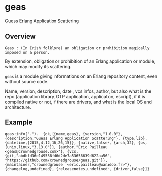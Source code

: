 # geas #

Guess Erlang Application Scattering

## Overview ##

``Geas : (In Irish folklore) an obligation or prohibition magically imposed on a person.``

By extension, obligation or prohibition of an Erlang application or module, which may modify its scattering.

``geas`` is a module giving informations on an Erlang repository content, even without source code.

Name, version, description, date , vcs infos, author, but also what is the repo (application library, OTP application, application, escript),
if it is compiled native or not, if there are drivers, and what is the local OS and architecture.

## Example ##
``
geas:info("."). 
{ok,[{name,geas},
     {version,"1.0.0"},
     {description,"Guess Erlang Application Scattering"},
     {type,lib},
     {datetime,{2015,4,12,16,26,15}},
     {native,false},
     {arch,32},
     {os,{unix,linux,"3.13.0"}},
     {author,"Eric Pailleau <geas@crownedgrouse.com>"},
     {vcs,{git,"abdbfd36e149538fd6d2de7a53656639d622aa56",
               "https://github.com/crownedgrouse/geas.git"}},
     {maintainer,"crownedgrouse  <eric.pailleau@wanadoo.fr>"},
     {changelog,undefined},
     {releasenotes,undefined},
     {driver,false}]}
``


